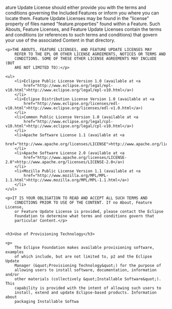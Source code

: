 ature Update License should either provide you with the terms
		and conditions governing the Included Features or inform you where you
		can locate them. Feature Update Licenses may be found in the
		&quot;license&quot; property of files named
		&quot;feature.properties&quot; found within a Feature. Such Abouts,
		Feature Licenses, and Feature Update Licenses contain the terms and
		conditions (or references to such terms and conditions) that govern
		your use of the associated Content in that directory.</p>

	<p>THE ABOUTS, FEATURE LICENSES, AND FEATURE UPDATE LICENSES MAY
		REFER TO THE EPL OR OTHER LICENSE AGREEMENTS, NOTICES OR TERMS AND
		CONDITIONS. SOME OF THESE OTHER LICENSE AGREEMENTS MAY INCLUDE (BUT
		ARE NOT LIMITED TO):</p>

	<ul>
		<li>Eclipse Public License Version 1.0 (available at <a
			href="http://www.eclipse.org/legal/epl-v10.html">http://www.eclipse.org/legal/epl-v10.html</a>)
		</li>
		<li>Eclipse Distribution License Version 1.0 (available at <a
			href="http://www.eclipse.org/licenses/edl-v10.html">http://www.eclipse.org/licenses/edl-v1.0.html</a>)
		</li>
		<li>Common Public License Version 1.0 (available at <a
			href="http://www.eclipse.org/legal/cpl-v10.html">http://www.eclipse.org/legal/cpl-v10.html</a>)
		</li>
		<li>Apache Software License 1.1 (available at <a
			href="http://www.apache.org/licenses/LICENSE">http://www.apache.org/licenses/LICENSE</a>)
		</li>
		<li>Apache Software License 2.0 (available at <a
			href="http://www.apache.org/licenses/LICENSE-2.0">http://www.apache.org/licenses/LICENSE-2.0</a>)
		</li>
		<li>Mozilla Public License Version 1.1 (available at <a
			href="http://www.mozilla.org/MPL/MPL-1.1.html">http://www.mozilla.org/MPL/MPL-1.1.html</a>)
		</li>
	</ul>

	<p>IT IS YOUR OBLIGATION TO READ AND ACCEPT ALL SUCH TERMS AND
		CONDITIONS PRIOR TO USE OF THE CONTENT. If no About, Feature License,
		or Feature Update License is provided, please contact the Eclipse
		Foundation to determine what terms and conditions govern that
		particular Content.</p>


	<h3>Use of Provisioning Technology</h3>

	<p>
		The Eclipse Foundation makes available provisioning software, examples
		of which include, but are not limited to, p2 and the Eclipse Update
		Manager (&quot;Provisioning Technology&quot;) for the purpose of
		allowing users to install software, documentation, information and/or
		other materials (collectively &quot;Installable Software&quot;). This
		capability is provided with the intent of allowing such users to
		install, extend and update Eclipse-based products. Information about
		packaging Installable Softwa